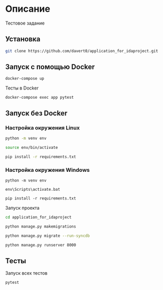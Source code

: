 # Описание

Тестовое задание

## Установка

```sh
git clone https://github.com/davert0/application_for_idaproject.git
```

## Запуск с помощью Docker
```
docker-compose up
```
Тесты в Docker
```
docker-compose exec app pytest
```
## Запуск без Docker

### Настройка окружения Linux


```sh
python -m venv env

source env/bin/activate

pip install -r requirements.txt
```
### Настройка окружения Windows

```
python -m venv env

env\Scripts\activate.bat

pip install -r requirements.txt
```

Запуск проекта

```sh
cd application_for_idaproject

python manage.py makemigrations

python manage.py migrate --run-syncdb

python manage.py runserver 8000
```

## Тесты

Запуск всех тестов

```sh
pytest
```
